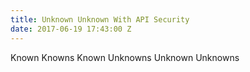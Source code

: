 ```yaml
---
title: Unknown Unknown With API Security
date: 2017-06-19 17:43:00 Z
---
```


Known Knowns
Known Unknowns
Unknown Unknowns

